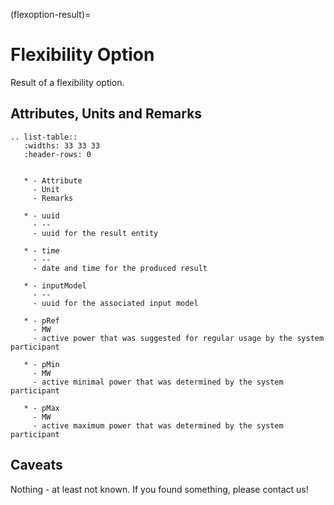 (flexoption-result)=

# Flexibility Option

Result of a flexibility option.

## Attributes, Units and Remarks

```{eval-rst}
.. list-table::
   :widths: 33 33 33
   :header-rows: 0


   * - Attribute
     - Unit
     - Remarks

   * - uuid
     - --
     - uuid for the result entity

   * - time
     - --
     - date and time for the produced result

   * - inputModel
     - --
     - uuid for the associated input model

   * - pRef
     - MW
     - active power that was suggested for regular usage by the system participant

   * - pMin
     - MW
     - active minimal power that was determined by the system participant

   * - pMax
     - MW
     - active maximum power that was determined by the system participant

```

## Caveats

Nothing - at least not known.
If you found something, please contact us!
